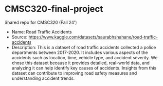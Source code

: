 # CMSC320-final-project
Shared repo for CMSC320 (Fall 24')

- Name: Road Traffic Accidents
- Source: https://www.kaggle.com/datasets/saurabhshahane/road-traffic-accidents
- Description: This is a dataset of road traffic accidents collected a police departments between 2017-2020. It includes various aspects of the accidents such as location, time, vehicle type, and accident severity. We chose this dataset because it provides detailed, real-world data, and analyzing it can help identify key causes of accidents. Insights from this dataset can contribute to improving road safety measures and understanding accident trends.

